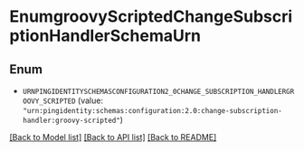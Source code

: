 # EnumgroovyScriptedChangeSubscriptionHandlerSchemaUrn

## Enum


* `URNPINGIDENTITYSCHEMASCONFIGURATION2_0CHANGE_SUBSCRIPTION_HANDLERGROOVY_SCRIPTED` (value: `"urn:pingidentity:schemas:configuration:2.0:change-subscription-handler:groovy-scripted"`)


[[Back to Model list]](../README.md#documentation-for-models) [[Back to API list]](../README.md#documentation-for-api-endpoints) [[Back to README]](../README.md)


